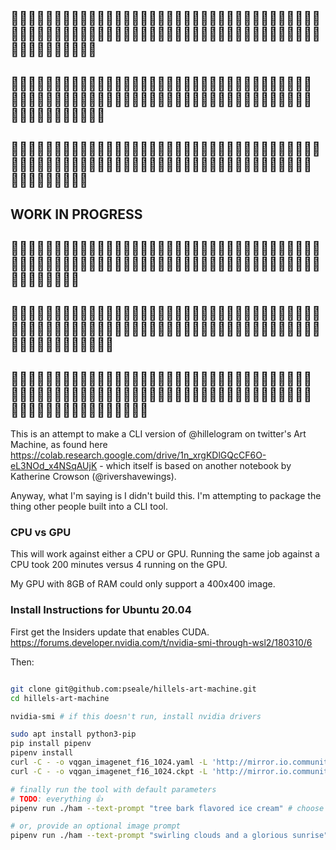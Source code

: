 ﻿
## 👷👩‍🏭👷👷👩‍🏭👨‍🏭👷👩‍🏭👨‍🏭👷👨‍🏭👨‍🏭👷👷👨‍🏭👨‍🏭👨‍🏭👩‍🏭👷👷👷👷👨‍🏭👷👷👨‍🏭👷👨‍🏭👨‍🏭👩‍🏭👨‍🏭👷👩‍🏭👷👨‍🏭👨‍🏭👷👨‍🏭👨‍🏭👩‍🏭👨‍🏭👩‍🏭👨‍🏭👩‍🏭👷👨‍🏭👩‍🏭👩‍🏭👩‍🏭👨‍🏭
## 👷👨‍🏭👨‍🏭👩‍🏭👨‍🏭👷👷👷👩‍🏭👨‍🏭👷👷👷👩‍🏭👩‍🏭👩‍🏭👨‍🏭👩‍🏭👨‍🏭👷👨‍🏭👷👨‍🏭👷👨‍🏭👩‍🏭👩‍🏭👩‍🏭👩‍🏭👨‍🏭👩‍🏭👷👷👨‍🏭👩‍🏭👨‍🏭👨‍🏭👷👷👨‍🏭👩‍🏭👷👷👨‍🏭👷👨‍🏭👨‍🏭👷👨‍🏭👷
## 👨‍🏭👷👷👷👷👨‍🏭👷👩‍🏭👨‍🏭👨‍🏭👨‍🏭👩‍🏭👨‍🏭👩‍🏭👨‍🏭👨‍🏭👨‍🏭👷👨‍🏭👨‍🏭👩‍🏭👨‍🏭👨‍🏭👷👩‍🏭👩‍🏭👷👨‍🏭👷👷👷👩‍🏭👷👩‍🏭👷👷👨‍🏭👷👷👨‍🏭👷👨‍🏭👷👷👩‍🏭👩‍🏭👷👩‍🏭👨‍🏭👩‍🏭
## WORK IN PROGRESS
## 👩‍🏭👷👷👨‍🏭👷👩‍🏭👩‍🏭👷👩‍🏭👷👩‍🏭👨‍🏭👩‍🏭👨‍🏭👨‍🏭👩‍🏭👷👩‍🏭👩‍🏭👩‍🏭👷👷👩‍🏭👩‍🏭👷👷👩‍🏭👷👨‍🏭👩‍🏭👷👨‍🏭👨‍🏭👷👨‍🏭👨‍🏭👩‍🏭👷👩‍🏭👷👷👩‍🏭👨‍🏭👷👷👷👩‍🏭👷👨‍🏭👨‍🏭
## 👨‍🏭👷👷👩‍🏭👨‍🏭👨‍🏭👨‍🏭👷👨‍🏭👷👨‍🏭👨‍🏭👨‍🏭👷👩‍🏭👨‍🏭👷👨‍🏭👷👷👨‍🏭👨‍🏭👩‍🏭👨‍🏭👩‍🏭👨‍🏭👨‍🏭👩‍🏭👩‍🏭👩‍🏭👨‍🏭👨‍🏭👷👷👷👨‍🏭👨‍🏭👷👩‍🏭👩‍🏭👩‍🏭👩‍🏭👨‍🏭👷👷👨‍🏭👷👩‍🏭👩‍🏭👷
## 👷👨‍🏭👩‍🏭👷👷👩‍🏭👩‍🏭👨‍🏭👨‍🏭👩‍🏭👩‍🏭👷👷👩‍🏭👷👷👨‍🏭👨‍🏭👨‍🏭👩‍🏭👷👷👩‍🏭👨‍🏭👷👨‍🏭👨‍🏭👩‍🏭👨‍🏭👩‍🏭👷👨‍🏭👨‍🏭👩‍🏭👨‍🏭👷👨‍🏭👩‍🏭👩‍🏭👨‍🏭👩‍🏭👩‍🏭👨‍🏭👩‍🏭👩‍🏭👩‍🏭👷👷👨‍🏭👨‍🏭

This is an attempt to make a CLI version of @hillelogram on twitter's Art Machine, as found here https://colab.research.google.com/drive/1n_xrgKDlGQcCF6O-eL3NOd_x4NSqAUjK - which itself is based on another notebook by Katherine Crowson (@rivershavewings).

Anyway, what I'm saying is I didn't build this. I'm attempting to package the thing other people built into a CLI tool.

### CPU vs GPU

This will work against either a CPU or GPU. Running the same job against a CPU took 200 minutes versus 4 running on the GPU.

My GPU with 8GB of RAM could only support a 400x400 image.

### Install Instructions for Ubuntu 20.04

First get the Insiders update that enables CUDA. https://forums.developer.nvidia.com/t/nvidia-smi-through-wsl2/180310/6

Then:

``` bash

git clone git@github.com:pseale/hillels-art-machine.git
cd hillels-art-machine

nvidia-smi # if this doesn't run, install nvidia drivers

sudo apt install python3-pip
pip install pipenv
pipenv install
curl -C - -o vqgan_imagenet_f16_1024.yaml -L 'http://mirror.io.community/blob/vqgan/vqgan_imagenet_f16_1024.yaml'
curl -C - -o vqgan_imagenet_f16_1024.ckpt -L 'http://mirror.io.community/blob/vqgan/vqgan_imagenet_f16_1024.ckpt'

# finally run the tool with default parameters
# TODO: everything 👍
pipenv run ./ham --text-prompt "tree bark flavored ice cream" # choose better words

# or, provide an optional image prompt
pipenv run ./ham --text-prompt "swirling clouds and a glorious sunrise" --image-prompt 'https://pbs.twimg.com/media/E8DTA6MXEAIHVE_?format=jpg&name=4096x4096'
```
